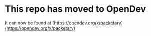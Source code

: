 # This repo has moved to OpenDev

It can now be found at [https://opendev.org/x/packetary](https://opendev.org/x/packetary)
